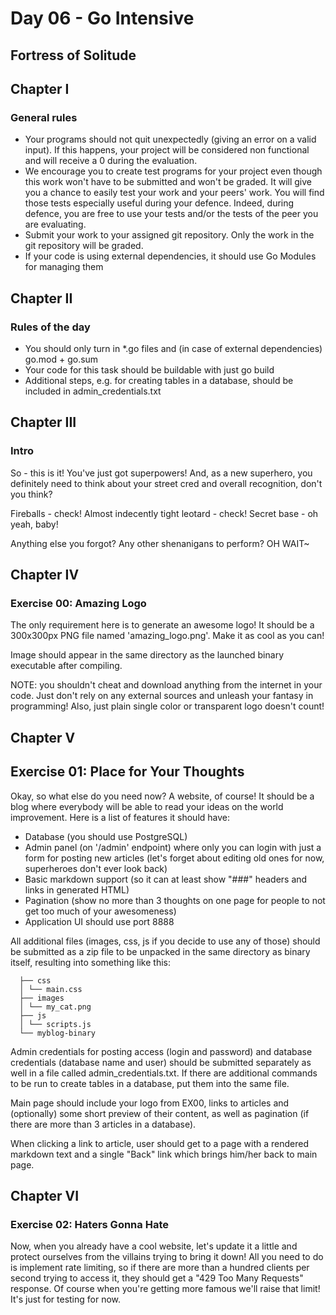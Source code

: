 # Day 06 - Go Intensive
## Fortress of Solitude

## Chapter I
### General rules

- Your programs should not quit unexpectedly (giving an error on a valid input).
  If this happens, your project will be considered non functional and will
  receive a 0 during the evaluation.
- We encourage you to create test programs for your project even though this
  work won't have to be submitted and won't be graded. It will give you a
  chance to easily test your work and your peers' work. You will find those
  tests especially useful during your defence. Indeed, during defence, you
  are free to use your tests and/or the tests of the peer you are evaluating.
- Submit your work to your assigned git repository. Only the work in the git
  repository will be graded.
- If your code is using external dependencies, it should use Go Modules
  for managing them


## Chapter II
### Rules of the day

- You should only turn in *.go files and (in case of external dependencies)
  go.mod + go.sum
- Your code for this task should be buildable with just go build
- Additional steps, e.g. for creating tables in a database, should be 
  included in admin_credentials.txt


## Chapter III
### Intro

So - this is it! You've just got superpowers! And, as a new superhero, 
you definitely need to think about your street cred and overall recognition, 
don't you think?

Fireballs - check! Almost indecently tight leotard - check! 
Secret base - oh yeah, baby!

Anything else you forgot? Any other shenanigans to perform? OH WAIT~


## Chapter IV
### Exercise 00: Amazing Logo

The only requirement here is to generate an awesome logo! It should be 
a 300x300px PNG file named 'amazing_logo.png'. Make it as cool as you can!

Image should appear in the same directory as the launched binary executable 
after compiling.

NOTE: you shouldn't cheat and download anything from the internet in your code. 
Just don't rely on any external sources and unleash your fantasy in programming! 
Also, just plain single color or transparent logo doesn't count!


## Chapter V
## Exercise 01: Place for Your Thoughts

Okay, so what else do you need now? A website, of course! It should be a 
blog where everybody will be able to read your ideas on the world improvement. 
Here is a list of features it should have:

- Database (you should use PostgreSQL)
- Admin panel (on '/admin' endpoint) where only you can login with just a 
  form for posting new articles (let's forget about editing old ones for now,
  superheroes don't ever look back)
- Basic markdown support (so it can at least show "###" headers and links in 
  generated HTML)
- Pagination (show no more than 3 thoughts on one page for people to not get 
  too much of your awesomeness)
- Application UI should use port 8888

All additional files (images, css, js if you decide to use any of those) 
should be submitted as a zip file to be unpacked in the same directory as 
binary itself, resulting into something like this:

```
  ├── css 
  │ └── main.css 
  ├── images 
  │ └── my_cat.png 
  ├── js 
  │ └── scripts.js 
  └── myblog-binary
```

Admin credentials for posting access (login and password) and database 
credentials (database name and user) should be submitted separately as well 
in a file called admin_credentials.txt. If there are additional commands to 
be run to create tables in a database, put them into the same file.

Main page should include your logo from EX00, links to articles and 
(optionally) some short preview of their content, as well as pagination (if 
there are more than 3 articles in a database).

When clicking a link to article, user should get to a page with a rendered 
markdown text and a single "Back" link which brings him/her back to main page.


## Chapter VI
### Exercise 02: Haters Gonna Hate

Now, when you already have a cool website, let's update it a little and 
protect ourselves from the villains trying to bring it down! All you need to 
do is implement rate limiting, so if there are more than a hundred clients 
per second trying to access it, they should get a "429 Too Many Requests" 
response. Of course when you're getting more famous we'll raise that limit! 
It's just for testing for now.
